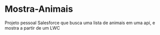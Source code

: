 # Mostra-Animais
Projeto pessoal Salesforce que busca uma lista de animais em uma api, e mostra a partir de um LWC
